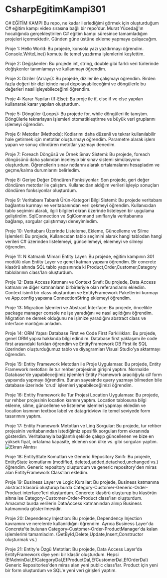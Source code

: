 # CsharpEgitimKampi301
C# EĞİTİM KAMPI 
Bu repo, ne kadar ilerlediğimi görmek için oluşturduğum C# eğitim kampı video sırasına bağlı bir repo'dur. Murat Yücedağ'ın hocalığında gerçekleştirilen C# eğitim kampı süresince tamamladığım projeleri içermektedir. Günden güne üstüne ekleme yapmaya çalışacağım.




Proje 1: Hello World:
Bu projede, konsola yazı yazdırmayı öğrendim. Console.WriteLine() komutu ile temel yazdırma işlemlerini keşfettim.

Proje 2: Değişkenler:
Bu projede int, string, double gibi farklı veri türlerinde değişkenler tanımlamayı ve kullanmayı öğrendim. 

Proje 3: Diziler (Arrays):
Bu projede, diziler ile çalışmayı öğrendim. Birden fazla değeri bir dizi içinde nasıl depolayabileceğimi ve döngülerle bu değerleri nasıl işleyebileceğimi öğrendim. 

Proje 4: Karar Yapıları (If-Else):
Bu proje ile if, else if ve else yapıları kullanarak karar yapıları oluşturdum. 

Proje 5: Döngüler (Loops):
Bu projede for, while döngüleri ile tanıştım. Döngülerle tekrarlayan işlemleri otomatikleştirme ve büyük veri gruplarını işlemeyi öğrendim. 

Proje 6: Metotlar (Methods):
Kodlarımı daha düzenli ve tekrar kullanılabilir hale getirmek için metotlar oluşturmayı öğrendim. Parametre alarak işlem yapan ve sonuç döndüren metotlar yazmayı denedim. 

Proje 7: Foreach Döngüsü ve Örnek Sınav Sistemi:
Bu projede, foreach döngüsünü daha yakından inceleyip bir sınav sistemi simülasyonu oluşturdum. Öğrencilerin sınav notlarını alarak ortalamalarını hesapladım ve geçme/kalma durumlarını belirledim. 

Proje 8: Geriye Değer Döndüren Fonksiyonlar:
Son projede, geri değer döndüren metotlar ile çalıştım. Kullanıcıdan aldığım verileri işleyip sonuçları döndüren fonksiyonlar oluşturdum.

Proje 9: Veritabanı Tabanlı Ürün-Kategori Bilgi Sistemi:
Bu projede veritabanı bağlantısı kurmayı ve veritabanından veri çekmeyi öğrendim. Kullanıcıdan tablo seçimini alarak, ilgili bilgileri ekran üzerinde listeleyen bir uygulama geliştirdim. SqlConnection ve SqlCommand sınıflarıyla veritabanına bağlanıp, sorgular çalıştırmayı deneyimledim.

Proje 10: Veritabanı Üzerinde Listeleme, Ekleme, Güncelleme ve Silme İşlemleri:
Bu projede, Kullanıcıdan tablo seçimini alarak hangi tablodan hangi verileri C# üzerinden listelemeyi, güncellemeyi, eklemeyi ve silmeyi öğrendim. 

Proje 11: N Katmanlı Mimari Entity Layer:
Bu projede, eğitim kampının 301 modülü olan Entity Layer ve genel katman yapısını öğrendim. Bir concrete klasörü altında SQL tablo yapısınında ki Product,Order,Customer,Category tablolarının class'ları oluşturdum.

Proje 12: Data Access Katmanı ve Context Sınıfı:
Bu projede, Data Access katmanı ve diğer katmanların birbirleriyle olan referanslarını ekledim. Context isimli bir class oluşturdum ve EntityFramework Paketlerini kurmayı ve App.config yapısına ConnectionString eklemeyi öğrendim.

Proje 13: Migration İşlemleri ve Abstract İnterface:
Bu projede, öncelikle package manager console ne işe yaradığını ve nasıl açıldığını öğrendim. Migration ne demek olduğunu ne işimize yaradığını abstract class ve interface mantığını anladım.

Proje 14: ORM Yapısı Database First ve Code First Farklılıkları:
Bu projede, genel ORM yapısı hakkında bilgi edindim. Database first yaklaşımı ile code first arasındaki farkları öğrendim ve EntityFramework DB First ile SQL üzerinden oluşturduğumuz tablo ve diyagramları Visual Studio'ya aktarmayı öğrendim.

Proje 15: Entity Framework Metotları ile Proje Uygulaması:
Bu projede, Entity Framework metotları ile tur rehber projesinin girişini yaptım. Normalde Database'de yapabileceğimiz işlemleri Entity Framework aracılığıyla c# form yapısında yapmayı öğrendim. Bunun sayesinde query yazmayı bilmeden bile database üzerinde 'crud' işlemleri yapabileceğimizi öğrendim.

Proje 16: Entity Framework ile Tur Projesi Location Uygulaması:
Bu projede, tur rehber projesinin location kısmını yaptım. Location tablosuna bilgi ekleme, silme, güncelleme ve listeleme işlemleri yapmayı ekledim ve location kısmının textbox label ve datagridview ile temel seviyede form tasarımını yaptım.

Proje 17: Entity Framework Metotları ve Linq Sorgular:
Bu projede, tur rehber projesinin veritabanından istediğimiz spesifik sorguları form ekranında gösterdim. Veritabanıyla bağlantılı şekilde çalışıp güncellenen ve bize en yüksek fiyat, ortalama kapasite, eklenen son ülke vs. gibi sorguları yaptım. 
![Ekran Alıntısı](https://github.com/user-attachments/assets/4630ffb8-7d42-4264-b3fd-6081c03c1f47)

Proje 18: EntityState Komutları ve Generic Repository Sınıfı:
Bu projede, EntityState komutlarını (modified, deleted,added,detached,unchanged vs.) öğrendim. Generic repository oluşturdum ve generic repository'den miras alan EntityFramework Class'ları ekledim.

Proje 19: Business Layer ve Logic Kurallar:
Bu projede, Business katmanına abstract klasörü oluşturup burda Category-Customer-Generic-Order-Product interface'leri oluşturdum. Concrete klasörü oluşturup bu klasörün altına ise Category-Customer-Order-Product class'ları oluşturdum. Amacımız burda verilerin DataAccess katmanından alınıp Business katmanında gösterilmesidir.

Proje 20: Dependency Injection:
Bu projede, Dependency Injection kavramını ve nerelerde kullanıldığını öğrendim. Ayrıca Business Layer'da Concrete'te bulunan Category-Customer-Order-ProductManager'da kalan işlemlerimi tamamladım. (GetById,Delete,Update,Insert,Constructor oluşturmak vs.)

Proje 21: Entity'e Özgü Metotlar:
Bu projede, Data Access Layer'da EntityFramework diye yeni bir klasör oluşturdum. Hepsi (EfAdminDal,EfCategoryDal,EfProductDal,EfCustomerDal,EfOrderDal) Generic Repositories'den miras alan yeni public class'lar. Product için yeni bir form oluşturdum ve SQL'e yeni veri girişleri yaptım. 
